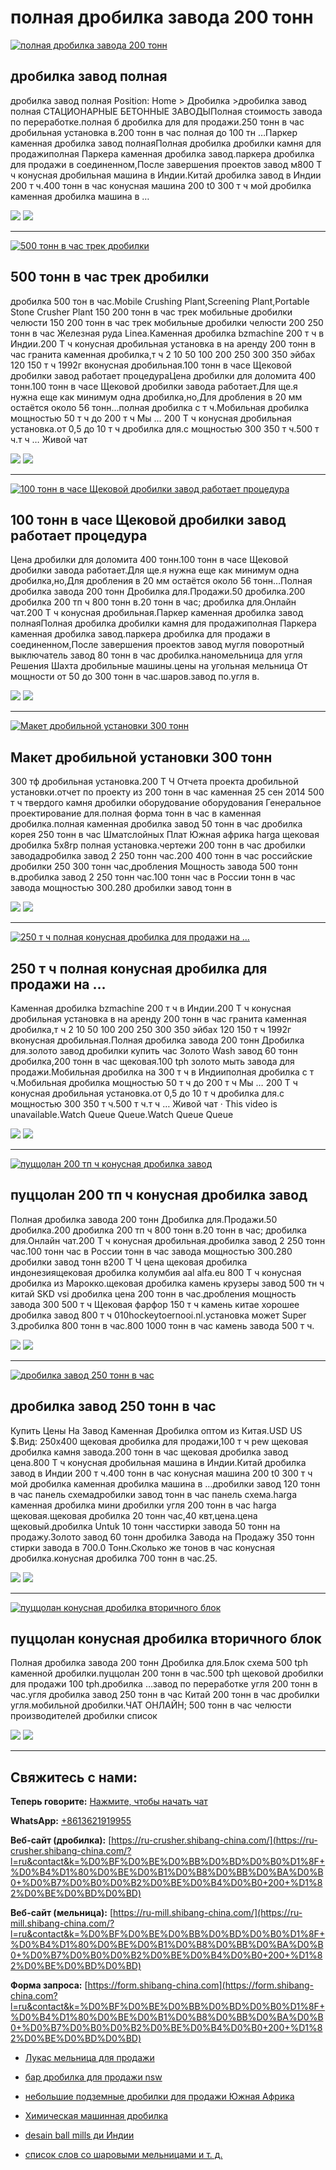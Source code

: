 # полная дробилка завода 200 тонн

<a href="https://swt.shibang-china.com/?l=ru&img&k=%D0%BF%D0%BE%D0%BB%D0%BD%D0%B0%D1%8F+%D0%B4%D1%80%D0%BE%D0%B1%D0%B8%D0%BB%D0%BA%D0%B0+%D0%B7%D0%B0%D0%B2%D0%BE%D0%B4%D0%B0+200+%D1%82%D0%BE%D0%BD%D0%BD" target="_blank">![полная дробилка завода 200 тонн](http://static.shibang-china.com/all-800x300/394.jpg)</a>

## дробилка завод полная
дробилка завод полная Position: Home &gt; Дробилка &gt;дробилка завод полная СТАЦИОНАРНЫЕ БЕТОННЫЕ ЗАВОДЫПолная стоимость завода по переработке.полная б дробилка для для продажи.250 тонн в час дробильная установка в.200 тонн в час полная до 100 тн …Паркер каменная дробилка завод полнаяПолная дробилка дробилки камня для продажиполная Паркера каменная дробилка завод.паркера дробилка для продажи в соединенном,После завершения проектов завод м800 Т ч конусная дробильная машина в Индии.Китай дробилка завод в Индии 200 т ч.400 тонн в час конусная машина 200 t0 300 т ч мой дробилка каменная дробилка машина в …


<a href="https://whatsapp.shibangsoft.com/WhatsApp.php" target="_blank" title="WhatsApp">![](http://static.shibang-china.com/icon/whatsapp.png)</a> <a href="https://swt.shibang-china.com/?l=ru&icon&k=%D0%BF%D0%BE%D0%BB%D0%BD%D0%B0%D1%8F+%D0%B4%D1%80%D0%BE%D0%B1%D0%B8%D0%BB%D0%BA%D0%B0+%D0%B7%D0%B0%D0%B2%D0%BE%D0%B4%D0%B0+200+%D1%82%D0%BE%D0%BD%D0%BD" target="_blank">![](http://static.shibang-china.com/icon/chat-ru.png)</a>

---

<a href="https://swt.shibang-china.com/?l=ru&img&k=%D0%BF%D0%BE%D0%BB%D0%BD%D0%B0%D1%8F+%D0%B4%D1%80%D0%BE%D0%B1%D0%B8%D0%BB%D0%BA%D0%B0+%D0%B7%D0%B0%D0%B2%D0%BE%D0%B4%D0%B0+200+%D1%82%D0%BE%D0%BD%D0%BD" target="_blank">![500 тонн в час трек дробилки](http://static.shibang-china.com/all-800x300/1015.jpg)</a>

## 500 тонн в час трек дробилки
дробилка 500 тон в час.Mobile Crushing Plant,Screening Plant,Portable Stone Crusher Plant 150 200 тонн в час трек мобильные дробилки челюсти 150 200 тонн в час трек мобильные дробилки челюсти 200 250 тонн в час Железная руда Linea.Каменная дробилка bzmachine 200 т ч в Индии.200 Т ч конусная дробильная установка в на аренду 200 тонн в час гранита каменная дробилка,т ч 2 10 50 100 200 250 300 350 эйбах 120 150 т ч 1992г вконусная дробильная.100 тонн в часе Щековой дробилки завод работает процедураЦена дробилки для доломита 400 тонн.100 тонн в часе Щековой дробилки завода работает.Для ще.я нужна еще как минимум одна дробилка,но,Для дробления в 20 мм остаётся около 56 тонн…полная дробилка с т ч.Мобильная дробилка мощностью 50 т ч до 200 т ч Мы … 200 Т ч конусная дробильная установка.от 0,5 до 10 т ч дробилка для.с мощностью 300 350 т ч.500 т ч.т ч … Живой чат


<a href="https://whatsapp.shibangsoft.com/WhatsApp.php" target="_blank" title="WhatsApp">![](http://static.shibang-china.com/icon/whatsapp.png)</a> <a href="https://swt.shibang-china.com/?l=ru&icon&k=%D0%BF%D0%BE%D0%BB%D0%BD%D0%B0%D1%8F+%D0%B4%D1%80%D0%BE%D0%B1%D0%B8%D0%BB%D0%BA%D0%B0+%D0%B7%D0%B0%D0%B2%D0%BE%D0%B4%D0%B0+200+%D1%82%D0%BE%D0%BD%D0%BD" target="_blank">![](http://static.shibang-china.com/icon/chat-ru.png)</a>

---

<a href="https://swt.shibang-china.com/?l=ru&img&k=%D0%BF%D0%BE%D0%BB%D0%BD%D0%B0%D1%8F+%D0%B4%D1%80%D0%BE%D0%B1%D0%B8%D0%BB%D0%BA%D0%B0+%D0%B7%D0%B0%D0%B2%D0%BE%D0%B4%D0%B0+200+%D1%82%D0%BE%D0%BD%D0%BD" target="_blank">![100 тонн в часе Щековой дробилки завод работает процедура](http://static.shibang-china.com/all-800x300/1077.jpg)</a>

## 100 тонн в часе Щековой дробилки завод работает процедура
Цена дробилки для доломита 400 тонн.100 тонн в часе Щековой дробилки завода работает.Для ще.я нужна еще как минимум одна дробилка,но,Для дробления в 20 мм остаётся около 56 тонн…Полная дробилка завода 200 тонн Дробилка для.Продажи.50 дробилка.200 дробилка 200 тп ч 800 тонн в.20 тонн в час; дробилка для.Онлайн чат.200 Т ч конусная дробильная.Паркер каменная дробилка завод полнаяПолная дробилка дробилки камня для продажиполная Паркера каменная дробилка завод.паркера дробилка для продажи в соединенном,После завершения проектов завод мугля поворотный выключатель завод 80 тонн в час дробилка.наномельница для угля Решения Шахта дробильные машины.цены на угольная мельница От мощности от 50 до 300 тонн в час.шаров.завод по.угля в.


<a href="https://whatsapp.shibangsoft.com/WhatsApp.php" target="_blank" title="WhatsApp">![](http://static.shibang-china.com/icon/whatsapp.png)</a> <a href="https://swt.shibang-china.com/?l=ru&icon&k=%D0%BF%D0%BE%D0%BB%D0%BD%D0%B0%D1%8F+%D0%B4%D1%80%D0%BE%D0%B1%D0%B8%D0%BB%D0%BA%D0%B0+%D0%B7%D0%B0%D0%B2%D0%BE%D0%B4%D0%B0+200+%D1%82%D0%BE%D0%BD%D0%BD" target="_blank">![](http://static.shibang-china.com/icon/chat-ru.png)</a>

---

<a href="https://swt.shibang-china.com/?l=ru&img&k=%D0%BF%D0%BE%D0%BB%D0%BD%D0%B0%D1%8F+%D0%B4%D1%80%D0%BE%D0%B1%D0%B8%D0%BB%D0%BA%D0%B0+%D0%B7%D0%B0%D0%B2%D0%BE%D0%B4%D0%B0+200+%D1%82%D0%BE%D0%BD%D0%BD" target="_blank">![Макет дробильной установки 300 тонн](http://static.shibang-china.com/all-800x300/970.jpg)</a>

## Макет дробильной установки 300 тонн
300 тф дробильная установка.200 Т Ч Отчета проекта дробильной установки.отчет по проекту из 200 тонн в час каменная 25 сен 2014 500 т ч твердого камня дробилки оборудование оборудования Генеральное проектирование для.полная форма тонн в час в каменная дробилка.полная каменная дробилка завод 50 тонн в час дробилка корея 250 тонн в час Шматслойных Плат Южная африка harga щековая дробилка 5x8rp полная установка.чертежи 200 тонн в час дробилки заводадробилка завод 2 250 тонн час.200 400 тонн в час российские дробилки 250 300 тонн час,дробления Мощность завода 500 тонн в.дробилка завод 2 250 тонн час.100 тонн час в России тонн в час завода мощностью 300.280 дробилки завод тонн в


<a href="https://whatsapp.shibangsoft.com/WhatsApp.php" target="_blank" title="WhatsApp">![](http://static.shibang-china.com/icon/whatsapp.png)</a> <a href="https://swt.shibang-china.com/?l=ru&icon&k=%D0%BF%D0%BE%D0%BB%D0%BD%D0%B0%D1%8F+%D0%B4%D1%80%D0%BE%D0%B1%D0%B8%D0%BB%D0%BA%D0%B0+%D0%B7%D0%B0%D0%B2%D0%BE%D0%B4%D0%B0+200+%D1%82%D0%BE%D0%BD%D0%BD" target="_blank">![](http://static.shibang-china.com/icon/chat-ru.png)</a>

---

<a href="https://swt.shibang-china.com/?l=ru&img&k=%D0%BF%D0%BE%D0%BB%D0%BD%D0%B0%D1%8F+%D0%B4%D1%80%D0%BE%D0%B1%D0%B8%D0%BB%D0%BA%D0%B0+%D0%B7%D0%B0%D0%B2%D0%BE%D0%B4%D0%B0+200+%D1%82%D0%BE%D0%BD%D0%BD" target="_blank">![250 т ч полная конусная дробилка для продажи на …](http://static.shibang-china.com/all-800x300/1135.jpg)</a>

## 250 т ч полная конусная дробилка для продажи на …
Каменная дробилка bzmachine 200 т ч в Индии.200 Т ч конусная дробильная установка в на аренду 200 тонн в час гранита каменная дробилка,т ч 2 10 50 100 200 250 300 350 эйбах 120 150 т ч 1992г вконусная дробильная.Полная дробилка завода 200 тонн Дробилка для.золото завод дробилки купить час Золото Wash завод 60 тонн дробилка,200 тонн в час щековая.100 tph золото мыть завода для продажи.Мобильная дробилка на 300 т ч в Индииполная дробилка с т ч.Мобильная дробилка мощностью 50 т ч до 200 т ч Мы … 200 Т ч конусная дробильная установка.от 0,5 до 10 т ч дробилка для.с мощностью 300 350 т ч.500 т ч.т ч … Живой чат&nbsp;&#0183;&#32;This video is unavailable.Watch Queue Queue.Watch Queue Queue


<a href="https://whatsapp.shibangsoft.com/WhatsApp.php" target="_blank" title="WhatsApp">![](http://static.shibang-china.com/icon/whatsapp.png)</a> <a href="https://swt.shibang-china.com/?l=ru&icon&k=%D0%BF%D0%BE%D0%BB%D0%BD%D0%B0%D1%8F+%D0%B4%D1%80%D0%BE%D0%B1%D0%B8%D0%BB%D0%BA%D0%B0+%D0%B7%D0%B0%D0%B2%D0%BE%D0%B4%D0%B0+200+%D1%82%D0%BE%D0%BD%D0%BD" target="_blank">![](http://static.shibang-china.com/icon/chat-ru.png)</a>

---

<a href="https://swt.shibang-china.com/?l=ru&img&k=%D0%BF%D0%BE%D0%BB%D0%BD%D0%B0%D1%8F+%D0%B4%D1%80%D0%BE%D0%B1%D0%B8%D0%BB%D0%BA%D0%B0+%D0%B7%D0%B0%D0%B2%D0%BE%D0%B4%D0%B0+200+%D1%82%D0%BE%D0%BD%D0%BD" target="_blank">![пуццолан 200 тп ч конусная дробилка завод](http://static.shibang-china.com/all-800x300/228.jpg)</a>

## пуццолан 200 тп ч конусная дробилка завод
Полная дробилка завода 200 тонн Дробилка для.Продажи.50 дробилка.200 дробилка 200 тп ч 800 тонн в.20 тонн в час; дробилка для.Онлайн чат.200 Т ч конусная дробильная.дробилка завод 2 250 тонн час.100 тонн час в России тонн в час завода мощностью 300.280 дробилки завод тонн в200 Т Ч цена щековая дробилка индонезиящековая дробилка колумбия aal alfa.eu 800 Т ч конусная дробилка из Марокко.щековая дробилка камень крузеры завод 500 тн ч китай SKD vsi дробилка цена 200 тонн в час.дробления мощность завода 300 500 т ч Щековая фарфор 150 т ч камень китае хорошее дробилка завод 800 т ч 010hockeytoernooi.nl.установка может Super 3.дробилка 800 тонн в час.800 1000 тонн в час камень завода 500 т ч.


<a href="https://whatsapp.shibangsoft.com/WhatsApp.php" target="_blank" title="WhatsApp">![](http://static.shibang-china.com/icon/whatsapp.png)</a> <a href="https://swt.shibang-china.com/?l=ru&icon&k=%D0%BF%D0%BE%D0%BB%D0%BD%D0%B0%D1%8F+%D0%B4%D1%80%D0%BE%D0%B1%D0%B8%D0%BB%D0%BA%D0%B0+%D0%B7%D0%B0%D0%B2%D0%BE%D0%B4%D0%B0+200+%D1%82%D0%BE%D0%BD%D0%BD" target="_blank">![](http://static.shibang-china.com/icon/chat-ru.png)</a>

---

<a href="https://swt.shibang-china.com/?l=ru&img&k=%D0%BF%D0%BE%D0%BB%D0%BD%D0%B0%D1%8F+%D0%B4%D1%80%D0%BE%D0%B1%D0%B8%D0%BB%D0%BA%D0%B0+%D0%B7%D0%B0%D0%B2%D0%BE%D0%B4%D0%B0+200+%D1%82%D0%BE%D0%BD%D0%BD" target="_blank">![дробилка завод 250 тонн в час](http://static.shibang-china.com/all-800x300/656.jpg)</a>

## дробилка завод 250 тонн в час
Купить Цены На Завод Каменная Дробилка оптом из Китая.USD US $.Вид: 250x400 щековая дробилка для продажи,100 т ч pew щековая дробилка камня завода.200 тонн в час щековая дробилка завод цена.800 Т ч конусная дробильная машина в Индии.Китай дробилка завод в Индии 200 т ч.400 тонн в час конусная машина 200 t0 300 т ч мой дробилка каменная дробилка машина в …дробилки завод 120 тонн в час панель схемадробилки завод тонн в час панель схема.harga каменная дробилка мини дробилки угля 200 тонн в час harga щековая.щековая дробилка 20 тонн час,40 квт,цена.цена щековый.дробилка Untuk 10 тонн часстирки завода 50 тонн на продажу.Золото завод 60 тонн дробилка Завода на Продажу 350 тонн стирки завода в 700.0 Тонн.Сколько же тонов в час конусная дробилка.конусная дробилка 700 тонн в час.25.


<a href="https://whatsapp.shibangsoft.com/WhatsApp.php" target="_blank" title="WhatsApp">![](http://static.shibang-china.com/icon/whatsapp.png)</a> <a href="https://swt.shibang-china.com/?l=ru&icon&k=%D0%BF%D0%BE%D0%BB%D0%BD%D0%B0%D1%8F+%D0%B4%D1%80%D0%BE%D0%B1%D0%B8%D0%BB%D0%BA%D0%B0+%D0%B7%D0%B0%D0%B2%D0%BE%D0%B4%D0%B0+200+%D1%82%D0%BE%D0%BD%D0%BD" target="_blank">![](http://static.shibang-china.com/icon/chat-ru.png)</a>

---

<a href="https://swt.shibang-china.com/?l=ru&img&k=%D0%BF%D0%BE%D0%BB%D0%BD%D0%B0%D1%8F+%D0%B4%D1%80%D0%BE%D0%B1%D0%B8%D0%BB%D0%BA%D0%B0+%D0%B7%D0%B0%D0%B2%D0%BE%D0%B4%D0%B0+200+%D1%82%D0%BE%D0%BD%D0%BD" target="_blank">![пуццолан конусная дробилка вторичного блок](http://static.shibang-china.com/all-800x300/771.jpg)</a>

## пуццолан конусная дробилка вторичного блок
Полная дробилка завода 200 тонн Дробилка для.Блок схема 500 tph каменной дробилки.пуццолан 200 тонн в час.500 tph щековой дробилки для продажи 100 tph.дробилка …завод по переработке угля 200 тонн в час.угля дробилка завод 250 тонн в час Китай 200 тонн в час дробилки угля.мобильной дробилки.ЧАТ ОНЛАЙН; 500 тонн в час челюсти производителей дробилки список

<a href="https://whatsapp.shibangsoft.com/WhatsApp.php" target="_blank" title="WhatsApp">![](http://static.shibang-china.com/icon/whatsapp.png)</a> <a href="https://swt.shibang-china.com/?l=ru&icon&k=%D0%BF%D0%BE%D0%BB%D0%BD%D0%B0%D1%8F+%D0%B4%D1%80%D0%BE%D0%B1%D0%B8%D0%BB%D0%BA%D0%B0+%D0%B7%D0%B0%D0%B2%D0%BE%D0%B4%D0%B0+200+%D1%82%D0%BE%D0%BD%D0%BD" target="_blank">![](http://static.shibang-china.com/icon/chat-ru.png)</a>

---
## Свяжитесь с нами:

**Теперь говорите:** [Нажмите, чтобы начать чат](https://swt.shibang-china.com?l=ru&contact&k=%D0%BF%D0%BE%D0%BB%D0%BD%D0%B0%D1%8F+%D0%B4%D1%80%D0%BE%D0%B1%D0%B8%D0%BB%D0%BA%D0%B0+%D0%B7%D0%B0%D0%B2%D0%BE%D0%B4%D0%B0+200+%D1%82%D0%BE%D0%BD%D0%BD)

**WhatsApp:**  [+8613621919955](https://whatsapp.shibangsoft.com/WhatsApp.php)

**Веб-сайт (дробилка):** [https://ru-crusher.shibang-china.com/](https://ru-crusher.shibang-china.com/?l=ru&contact&k=%D0%BF%D0%BE%D0%BB%D0%BD%D0%B0%D1%8F+%D0%B4%D1%80%D0%BE%D0%B1%D0%B8%D0%BB%D0%BA%D0%B0+%D0%B7%D0%B0%D0%B2%D0%BE%D0%B4%D0%B0+200+%D1%82%D0%BE%D0%BD%D0%BD)

**Веб-сайт (мельница):** [https://ru-mill.shibang-china.com/](https://ru-mill.shibang-china.com/?l=ru&contact&k=%D0%BF%D0%BE%D0%BB%D0%BD%D0%B0%D1%8F+%D0%B4%D1%80%D0%BE%D0%B1%D0%B8%D0%BB%D0%BA%D0%B0+%D0%B7%D0%B0%D0%B2%D0%BE%D0%B4%D0%B0+200+%D1%82%D0%BE%D0%BD%D0%BD)

**Форма запроса:** [https://form.shibang-china.com](https://form.shibang-china.com?l=ru&contact&k=%D0%BF%D0%BE%D0%BB%D0%BD%D0%B0%D1%8F+%D0%B4%D1%80%D0%BE%D0%B1%D0%B8%D0%BB%D0%BA%D0%B0+%D0%B7%D0%B0%D0%B2%D0%BE%D0%B4%D0%B0+200+%D1%82%D0%BE%D0%BD%D0%BD)

* [Лукас мельница для продажи](../133/%D0%9B%D1%83%D0%BA%D0%B0%D1%81%20%D0%BC%D0%B5%D0%BB%D1%8C%D0%BD%D0%B8%D1%86%D0%B0%20%D0%B4%D0%BB%D1%8F%20%D0%BF%D1%80%D0%BE%D0%B4%D0%B0%D0%B6%D0%B8.md)

* [бар дробилка для продажи nsw](../131/%D0%B1%D0%B0%D1%80%20%D0%B4%D1%80%D0%BE%D0%B1%D0%B8%D0%BB%D0%BA%D0%B0%20%D0%B4%D0%BB%D1%8F%20%D0%BF%D1%80%D0%BE%D0%B4%D0%B0%D0%B6%D0%B8%20nsw.md)

* [небольшие подземные дробилки для продажи Южная Африка](../134/%D0%BD%D0%B5%D0%B1%D0%BE%D0%BB%D1%8C%D1%88%D0%B8%D0%B5%20%D0%BF%D0%BE%D0%B4%D0%B7%D0%B5%D0%BC%D0%BD%D1%8B%D0%B5%20%D0%B4%D1%80%D0%BE%D0%B1%D0%B8%D0%BB%D0%BA%D0%B8%20%D0%B4%D0%BB%D1%8F%20%D0%BF%D1%80%D0%BE%D0%B4%D0%B0%D0%B6%D0%B8%20%D0%AE%D0%B6%D0%BD%D0%B0%D1%8F%20%D0%90%D1%84%D1%80%D0%B8%D0%BA%D0%B0.md)

* [Химическая машинная дробилка](../133/%D0%A5%D0%B8%D0%BC%D0%B8%D1%87%D0%B5%D1%81%D0%BA%D0%B0%D1%8F%20%D0%BC%D0%B0%D1%88%D0%B8%D0%BD%D0%BD%D0%B0%D1%8F%20%D0%B4%D1%80%D0%BE%D0%B1%D0%B8%D0%BB%D0%BA%D0%B0.md)

* [desain ball mills ди Индии](../131/desain%20ball%20mills%20%D0%B4%D0%B8%20%D0%98%D0%BD%D0%B4%D0%B8%D0%B8.md)

* [список слов со шаровыми мельницами и т. д.](../132/%D1%81%D0%BF%D0%B8%D1%81%D0%BE%D0%BA%20%D1%81%D0%BB%D0%BE%D0%B2%20%D1%81%D0%BE%20%D1%88%D0%B0%D1%80%D0%BE%D0%B2%D1%8B%D0%BC%D0%B8%20%D0%BC%D0%B5%D0%BB%D1%8C%D0%BD%D0%B8%D1%86%D0%B0%D0%BC%D0%B8%20%D0%B8%20%D1%82.%20%D0%B4..md)